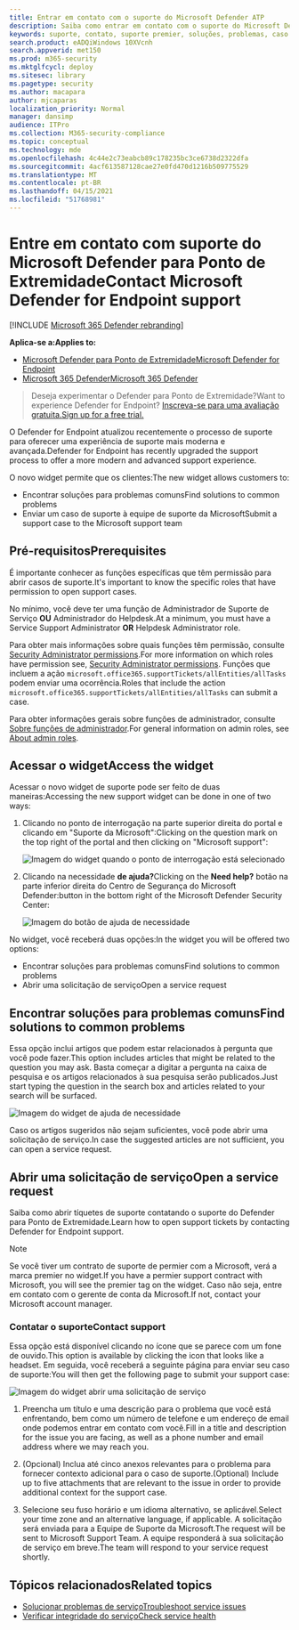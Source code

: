 ```yaml
---
title: Entrar em contato com o suporte do Microsoft Defender ATP
description: Saiba como entrar em contato com o suporte do Microsoft Defender ATP
keywords: suporte, contato, suporte premier, soluções, problemas, caso
search.product: eADQiWindows 10XVcnh
search.appverid: met150
ms.prod: m365-security
ms.mktglfcycl: deploy
ms.sitesec: library
ms.pagetype: security
ms.author: macapara
author: mjcaparas
localization_priority: Normal
manager: dansimp
audience: ITPro
ms.collection: M365-security-compliance
ms.topic: conceptual
ms.technology: mde
ms.openlocfilehash: 4c44e2c73eabcb89c178235bc3ce6738d2322dfa
ms.sourcegitcommit: 4acf613587128cae27e0fd470d1216b509775529
ms.translationtype: MT
ms.contentlocale: pt-BR
ms.lasthandoff: 04/15/2021
ms.locfileid: "51768981"
---
```

# <a name="contact-microsoft-defender-for-endpoint-support"></a><span data-ttu-id="0a3b6-104">Entre em contato com suporte do Microsoft Defender para Ponto de Extremidade</span><span class="sxs-lookup"><span data-stu-id="0a3b6-104">Contact Microsoft Defender for Endpoint support</span></span>

[!INCLUDE [Microsoft 365 Defender rebranding](../../includes/microsoft-defender.md)]


<span data-ttu-id="0a3b6-105">**Aplica-se a:**</span><span class="sxs-lookup"><span data-stu-id="0a3b6-105">**Applies to:**</span></span>
- [<span data-ttu-id="0a3b6-106">Microsoft Defender para Ponto de Extremidade</span><span class="sxs-lookup"><span data-stu-id="0a3b6-106">Microsoft Defender for Endpoint</span></span>](https://go.microsoft.com/fwlink/p/?linkid=2154037)
- [<span data-ttu-id="0a3b6-107">Microsoft 365 Defender</span><span class="sxs-lookup"><span data-stu-id="0a3b6-107">Microsoft 365 Defender</span></span>](https://go.microsoft.com/fwlink/?linkid=2118804)

><span data-ttu-id="0a3b6-108">Deseja experimentar o Defender para Ponto de Extremidade?</span><span class="sxs-lookup"><span data-stu-id="0a3b6-108">Want to experience Defender for Endpoint?</span></span> [<span data-ttu-id="0a3b6-109">Inscreva-se para uma avaliação gratuita.</span><span class="sxs-lookup"><span data-stu-id="0a3b6-109">Sign up for a free trial.</span></span>](https://www.microsoft.com/microsoft-365/windows/microsoft-defender-atp?ocid=docs-wdatp-assignaccess-abovefoldlink)

<span data-ttu-id="0a3b6-110">O Defender for Endpoint atualizou recentemente o processo de suporte para oferecer uma experiência de suporte mais moderna e avançada.</span><span class="sxs-lookup"><span data-stu-id="0a3b6-110">Defender for Endpoint has recently upgraded the support process to offer a more modern and advanced support experience.</span></span> 

<span data-ttu-id="0a3b6-111">O novo widget permite que os clientes:</span><span class="sxs-lookup"><span data-stu-id="0a3b6-111">The new widget allows customers to:</span></span>
- <span data-ttu-id="0a3b6-112">Encontrar soluções para problemas comuns</span><span class="sxs-lookup"><span data-stu-id="0a3b6-112">Find solutions to common problems</span></span>
- <span data-ttu-id="0a3b6-113">Enviar um caso de suporte à equipe de suporte da Microsoft</span><span class="sxs-lookup"><span data-stu-id="0a3b6-113">Submit a support case to the Microsoft support team</span></span>

## <a name="prerequisites"></a><span data-ttu-id="0a3b6-114">Pré-requisitos</span><span class="sxs-lookup"><span data-stu-id="0a3b6-114">Prerequisites</span></span>
<span data-ttu-id="0a3b6-115">É importante conhecer as funções específicas que têm permissão para abrir casos de suporte.</span><span class="sxs-lookup"><span data-stu-id="0a3b6-115">It's important to know the specific roles that have permission to open support cases.</span></span>

<span data-ttu-id="0a3b6-116">No mínimo, você deve ter uma função de Administrador de Suporte de Serviço **OU** Administrador do Helpdesk.</span><span class="sxs-lookup"><span data-stu-id="0a3b6-116">At a minimum, you must have a Service Support Administrator **OR** Helpdesk Administrator role.</span></span>


<span data-ttu-id="0a3b6-117">Para obter mais informações sobre quais funções têm permissão, consulte [Security Administrator permissions](https://docs.microsoft.com/azure/active-directory/users-groups-roles/directory-assign-admin-roles#security-administrator-permissions).</span><span class="sxs-lookup"><span data-stu-id="0a3b6-117">For more information on which roles have permission see, [Security Administrator permissions](https://docs.microsoft.com/azure/active-directory/users-groups-roles/directory-assign-admin-roles#security-administrator-permissions).</span></span> <span data-ttu-id="0a3b6-118">Funções que incluem a ação `microsoft.office365.supportTickets/allEntities/allTasks` podem enviar uma ocorrência.</span><span class="sxs-lookup"><span data-stu-id="0a3b6-118">Roles that include the action `microsoft.office365.supportTickets/allEntities/allTasks` can submit a case.</span></span>

<span data-ttu-id="0a3b6-119">Para obter informações gerais sobre funções de administrador, consulte [Sobre funções de administrador](https://docs.microsoft.com/microsoft-365/admin/add-users/about-admin-roles?view=o365-worldwide&preserve-view=true).</span><span class="sxs-lookup"><span data-stu-id="0a3b6-119">For general information on admin roles, see [About admin roles](https://docs.microsoft.com/microsoft-365/admin/add-users/about-admin-roles?view=o365-worldwide&preserve-view=true).</span></span>


## <a name="access-the-widget"></a><span data-ttu-id="0a3b6-120">Acessar o widget</span><span class="sxs-lookup"><span data-stu-id="0a3b6-120">Access the widget</span></span>
<span data-ttu-id="0a3b6-121">Acessar o novo widget de suporte pode ser feito de duas maneiras:</span><span class="sxs-lookup"><span data-stu-id="0a3b6-121">Accessing the new support widget can be done in one of two ways:</span></span>

1.  <span data-ttu-id="0a3b6-122">Clicando no ponto de interrogação na parte superior direita do portal e clicando em "Suporte da Microsoft":</span><span class="sxs-lookup"><span data-stu-id="0a3b6-122">Clicking on the question mark on the top right of the portal and then clicking on "Microsoft support":</span></span>

    ![Imagem do widget quando o ponto de interrogação está selecionado](images/support-widget.png)

2. <span data-ttu-id="0a3b6-124">Clicando na necessidade **de ajuda?**</span><span class="sxs-lookup"><span data-stu-id="0a3b6-124">Clicking on the **Need help?**</span></span>  <span data-ttu-id="0a3b6-125">botão na parte inferior direita do Centro de Segurança do Microsoft Defender:</span><span class="sxs-lookup"><span data-stu-id="0a3b6-125">button in the bottom right of the Microsoft Defender Security Center:</span></span>


    ![Imagem do botão de ajuda de necessidade](images/need-help.png)

<span data-ttu-id="0a3b6-127">No widget, você receberá duas opções:</span><span class="sxs-lookup"><span data-stu-id="0a3b6-127">In the widget you will be offered two options:</span></span>

- <span data-ttu-id="0a3b6-128">Encontrar soluções para problemas comuns</span><span class="sxs-lookup"><span data-stu-id="0a3b6-128">Find solutions to common problems</span></span>    
- <span data-ttu-id="0a3b6-129">Abrir uma solicitação de serviço</span><span class="sxs-lookup"><span data-stu-id="0a3b6-129">Open a service request</span></span>  

## <a name="find-solutions-to-common-problems"></a><span data-ttu-id="0a3b6-130">Encontrar soluções para problemas comuns</span><span class="sxs-lookup"><span data-stu-id="0a3b6-130">Find solutions to common problems</span></span>
<span data-ttu-id="0a3b6-131">Essa opção inclui artigos que podem estar relacionados à pergunta que você pode fazer.</span><span class="sxs-lookup"><span data-stu-id="0a3b6-131">This option includes articles that might be related to the question you may ask.</span></span> <span data-ttu-id="0a3b6-132">Basta começar a digitar a pergunta na caixa de pesquisa e os artigos relacionados à sua pesquisa serão publicados.</span><span class="sxs-lookup"><span data-stu-id="0a3b6-132">Just start typing the question in the search box and articles related to your search will be surfaced.</span></span>

![Imagem do widget de ajuda de necessidade](images/Support3.png)

<span data-ttu-id="0a3b6-134">Caso os artigos sugeridos não sejam suficientes, você pode abrir uma solicitação de serviço.</span><span class="sxs-lookup"><span data-stu-id="0a3b6-134">In case the suggested articles are not sufficient, you can open a service request.</span></span>

## <a name="open-a-service-request"></a><span data-ttu-id="0a3b6-135">Abrir uma solicitação de serviço</span><span class="sxs-lookup"><span data-stu-id="0a3b6-135">Open a service request</span></span>

<span data-ttu-id="0a3b6-136">Saiba como abrir tíquetes de suporte contatando o suporte do Defender para Ponto de Extremidade.</span><span class="sxs-lookup"><span data-stu-id="0a3b6-136">Learn how to open support tickets by contacting Defender for Endpoint support.</span></span> 

> [!Note]
> <span data-ttu-id="0a3b6-137">Se você tiver um contrato de suporte de permier com a Microsoft, verá a marca premier no widget.</span><span class="sxs-lookup"><span data-stu-id="0a3b6-137">If you have a permier support contract with Microsoft, you will see the premier tag on the widget.</span></span> <span data-ttu-id="0a3b6-138">Caso não seja, entre em contato com o gerente de conta da Microsoft.</span><span class="sxs-lookup"><span data-stu-id="0a3b6-138">If not, contact your Microsoft account manager.</span></span>

### <a name="contact-support"></a><span data-ttu-id="0a3b6-139">Contatar o suporte</span><span class="sxs-lookup"><span data-stu-id="0a3b6-139">Contact support</span></span>
<span data-ttu-id="0a3b6-140">Essa opção está disponível clicando no ícone que se parece com um fone de ouvido.</span><span class="sxs-lookup"><span data-stu-id="0a3b6-140">This option is available by clicking the icon that looks like a headset.</span></span> <span data-ttu-id="0a3b6-141">Em seguida, você receberá a seguinte página para enviar seu caso de suporte:</span><span class="sxs-lookup"><span data-stu-id="0a3b6-141">You will then get the following page to submit your support case:</span></span>

![Imagem do widget abrir uma solicitação de serviço](images/Support4.png)

1. <span data-ttu-id="0a3b6-143">Preencha um título e uma descrição para o problema que você está enfrentando, bem como um número de telefone e um endereço de email onde podemos entrar em contato com você.</span><span class="sxs-lookup"><span data-stu-id="0a3b6-143">Fill in a title and description for the issue you are facing, as well as a phone number and email address where we may reach you.</span></span> 

2. <span data-ttu-id="0a3b6-144">(Opcional) Inclua até cinco anexos relevantes para o problema para fornecer contexto adicional para o caso de suporte.</span><span class="sxs-lookup"><span data-stu-id="0a3b6-144">(Optional) Include up to five attachments that are relevant to the issue in order to provide additional context for the support case.</span></span> 

3. <span data-ttu-id="0a3b6-145">Selecione seu fuso horário e um idioma alternativo, se aplicável.</span><span class="sxs-lookup"><span data-stu-id="0a3b6-145">Select your time zone and an alternative language, if applicable.</span></span> <span data-ttu-id="0a3b6-146">A solicitação será enviada para a Equipe de Suporte da Microsoft.</span><span class="sxs-lookup"><span data-stu-id="0a3b6-146">The request will be sent to Microsoft Support Team.</span></span> <span data-ttu-id="0a3b6-147">A equipe responderá à sua solicitação de serviço em breve.</span><span class="sxs-lookup"><span data-stu-id="0a3b6-147">The team will respond to your service request shortly.</span></span>


## <a name="related-topics"></a><span data-ttu-id="0a3b6-148">Tópicos relacionados</span><span class="sxs-lookup"><span data-stu-id="0a3b6-148">Related topics</span></span>
- [<span data-ttu-id="0a3b6-149">Solucionar problemas de serviço</span><span class="sxs-lookup"><span data-stu-id="0a3b6-149">Troubleshoot service issues</span></span>](troubleshoot-mdatp.md)
- [<span data-ttu-id="0a3b6-150">Verificar integridade do serviço</span><span class="sxs-lookup"><span data-stu-id="0a3b6-150">Check service health</span></span>](service-status.md)

